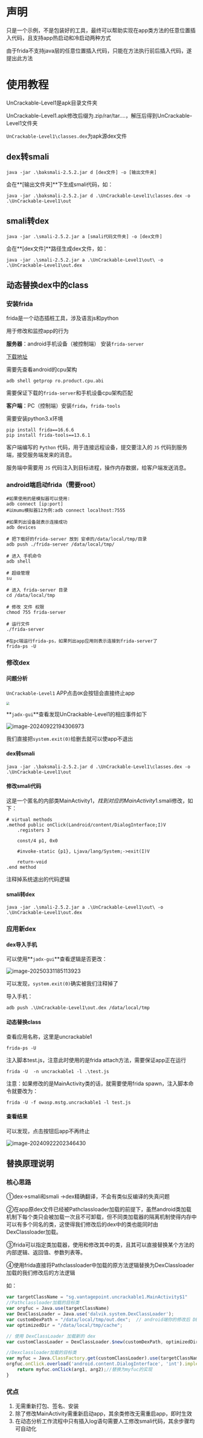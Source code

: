 # 声明

只是一个示例，不是包装好的工具，最终可以帮助实现在app类方法的任意位置插入代码，且支持app热启动和冷启动两种方式

由于frida不支持java层的任意位置插入代码，只能在方法执行前后插入代码，遂提出此方法

# 使用教程

UnCrackable-Level1是apk目录文件夹

UnCrackable-Level1.apk修改后缀为.zip/rar/tar....，解压后得到UnCrackable-Level1文件夹

`UnCrackable-Level1\classes.dex`为apk源dex文件

## dex转smali

```shell
java -jar .\baksmali-2.5.2.jar d [dex文件] -o [输出文件夹]
```

会在**[输出文件夹]**下生成smali代码，如：

```shell
java -jar .\baksmali-2.5.2.jar d .\UnCrackable-Level1\classes.dex -o .\UnCrackable-Level1\out
```

## smali转dex

```shell
java -jar .\smali-2.5.2.jar a [smali代码文件夹] -o [dex文件]
```

会在**[dex文件]**路径生成dex文件，如：

```shell
java -jar .\smali-2.5.2.jar a .\UnCrackable-Level1\out\ -o .\UnCrackable-Level1\out.dex
```

## 动态替换dex中的class

### 安装frida

frida是一个动态插桩工具，涉及语言js和python

用于修改和监控app的行为

**服务器**：android手机设备（被控制端） 安装`frida-server` 

[下载地址](https://github.com/frida/frida/releases)

需要先查看android的cpu架构

```shell
adb shell getprop ro.product.cpu.abi
```

需要保证下载的`frida-server`和手机设备cpu架构匹配



**客户端**：PC（控制端）安装`frida`，`frida-tools`

需要安装python3.x环境

```shell
pip install frida==16.6.6
pip install frida-tools==13.6.1
```

客户端编写的 `Python` 代码，用于连接远程设备，提交要注入的 `JS` 代码到服务端，接受服务端发来的消息。

服务端中需要用 `JS` 代码注入到目标进程，操作内存数据，给客户端发送消息。

### android端启动frida（需要root）

```
#如果使用的是模拟器可以使用:
adb connect [ip:port]
#以mumu模拟器12为例:adb connect localhost:7555

#如果列出设备就表示连接成功
adb devices

# 把下载好的frida-server 放到 安卓的/data/local/tmp/目录
adb push ./frida-server /data/local/tmp/

# 进入 手机命令
adb shell
 
# 超级管理
su
 
# 进入 frida-server 目录
cd /data/local/tmp
 
# 修改 文件 权限
chmod 755 frida-server
 
# 运行文件
./frida-server

#在pc端运行frida-ps，如果列出app应用则表示连接到frida-server了
frida-ps -U
```

### 修改dex

#### 问题分析

`UnCrackable-Level1` APP点击`OK`会按钮会直接终止app

<img src=".\pic\image-20240922193100961.png" style="zoom:50%;" />

**`jadx-gui`**查看发现UnCrackable-Level1的相应事件如下

<img src=".\pic\image-20240922194306973.png" alt="image-20240922194306973"  />

我们直接把`system.exit(0)`给删去就可以使app不退出

#### dex转smali

```shell
java -jar .\baksmali-2.5.2.jar d .\UnCrackable-Level1\classes.dex -o .\UnCrackable-Level1\out
```

#### 修改smali代码

这是一个匿名的内部类MainActivity$1，找到对应的MainActivity$1.smali修改，如下：

```smalltalk
# virtual methods
.method public onClick(Landroid/content/DialogInterface;I)V
    .registers 3

    const/4 p1, 0x0

    #invoke-static {p1}, Ljava/lang/System;->exit(I)V

    return-void
.end method
```

注释掉系统退出的代码逻辑

#### smali转dex

```shell
java -jar .\smali-2.5.2.jar a .\UnCrackable-Level1\out\ -o .\UnCrackable-Level1\out.dex
```

### 应用新dex

#### dex导入手机

可以使用**`jadx-gui`**查看逻辑是否更改：

<img src=".\pic\image-20250331185113923.png" alt="image-20250331185113923"  />

可以发现，`system.exit(0)`确实被我们注释掉了

导入手机：

```shell
adb push .\UnCrackable-Level1\out.dex /data/local/tmp
```

#### 动态替换class

查看应用名称，这里是uncrackable1

```shell
frida-ps -U
```

注入脚本test.js，注意此时使用的是frida attach方法，需要保证app正在运行

```shell
frida -U  -n uncrackable1 -l .\test.js
```

注意：如果修改的是MainActivity类的话，就需要使用frida spawn，注入脚本命令就要改为：

```shell
frida -U -f owasp.mstg.uncrackable1 -l test.js 
```

#### 查看结果

可以发现，点击按钮后app不再终止

<img src=".\pic\image-20240922202346430.png" alt="image-20240922202346430"  />

## 替换原理说明

### 核心思路

①dex→smali和smali →dex精确翻译，不会有类似反编译的失真问题

②在app原dex文件已经被Pathclassloader加载的前提下，虽然android类加载机制下每个类只会被加载一次且不可卸载，但不同类加载器的隔离机制使得内存中可以有多个同名的类，这使得我们修改后的dex中的类也能同时由DexClassloader加载。

③frida可以指定类加载器，使用和修改其中的类，且其可以直接替换某个方法的内部逻辑、返回值、参数列表等。

④使用frida直接将Pathclassloader中加载的原方法逻辑替换为DexClassloader加载的我们修改后的方法逻辑

如：

```javascript
var targetClassName = "sg.vantagepoint.uncrackable1.MainActivity$1"
//Pathclassloader加载的目标类
var orgfuc = Java.use(targetClassName)
var DexClassLoader = Java.use('dalvik.system.DexClassLoader');
var customDexPath = "/data/local/tmp/out.dex";  // android端你的修改后 DEX文件 的路径
var optimizedDir = "/data/local/tmp/cache";

// 使用 DexClassLoader 加载新的 dex
var customClassLoader = DexClassLoader.$new(customDexPath, optimizedDir, null, null);

//Dexclassloader加载的目标类
var myfuc = Java.ClassFactory.get(customClassLoader).use(targetClassName);
orgfuc.onClick.overload('android.content.DialogInterface', 'int').implementation = function (arg1, arg2) {
	return myfuc.onClick(arg1, arg2);//替换为myfuc的实现
}
```

### 优点

1. 无需重新打包、签名、安装
2. 除了修改MainActivity需重新启动app，其余类修改无需重启app，即时生效
3. 在动态分析工作流程中只有插入log语句需要人工修改smali代码，其余步骤均可自动化
